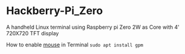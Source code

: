 # Hackberry-Pi_Zero
A handheld Linux terminal using Raspberry pi Zero 2W as Core with 4' 720X720 TFT display

How to enable [mouse](https://www.youtube.com/watch?v=hycfIoGggjw&ab_channel=RickMakes) in Terminal
`sudo apt install gpm`
